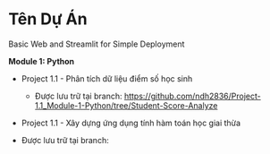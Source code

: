 # Tên Dự Án
Basic Web and Streamlit for Simple Deployment

**Module 1: Python**

* Project 1.1 - Phân tích dữ liệu điểm số học sinh
  * Được lưu trữ tại branch: https://github.com/ndh2836/Project-1.1_Module-1-Python/tree/Student-Score-Analyze
 
* Project 1.1 - Xây dựng ứng dụng tính hàm toán học giai thừa
 * Được lưu trữ tại branch: 
